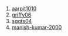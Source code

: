 1. [aarpit1010](https://aarpit1010.github.io/todolist/todo.html)
2. [griffy06](https://griffy06.github.io/To-Do-List/?#)
3. [sggts04](https://shreyasgupta.in/todos-opencode/without-backend/)
3. [manish-kumar-2000](https://manish-kumar-2000.github.io/ToDoList/)
